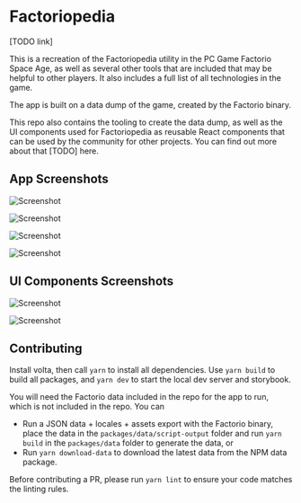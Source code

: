 # Factoriopedia

[TODO link]

This is a recreation of the Factoriopedia utility in the PC Game Factorio
Space Age, as well as several other tools that are included that may be helpful
to other players. It also includes a full list of all technologies in the game.

The app is built on a data dump of the game, created by the Factorio binary.

This repo also contains the tooling to create the data dump, as well as the
UI components used for Factoriopedia as reusable React components that can be
used by the community for other projects. You can find out more about that
[TODO] here.

## App Screenshots

![Screenshot](https://imgur.com/M2FE87V.png)

![Screenshot](https://imgur.com/BfZFguK.png)

![Screenshot](https://imgur.com/vZ8CrI4.png)

![Screenshot](https://imgur.com/hFZPU3u.png)

## UI Components Screenshots

![Screenshot](https://imgur.com/xam62go.png)

![Screenshot](https://imgur.com/nB8Y2WJ.png)

## Contributing

Install volta, then call `yarn` to install all dependencies.
Use `yarn build` to build all packages, and `yarn dev` to start
the local dev server and storybook.

You will need the Factorio data included in the repo for the app
to run, which is not included in the repo. You can

- Run a JSON data + locales + assets export with the Factorio binary,
  place the data in the `packages/data/script-output` folder and
  run `yarn build` in the `packages/data` folder to generate the
  data, or
- Run `yarn download-data` to download the latest data from the
  NPM data package.

Before contributing a PR, please run `yarn lint` to ensure your
code matches the linting rules.